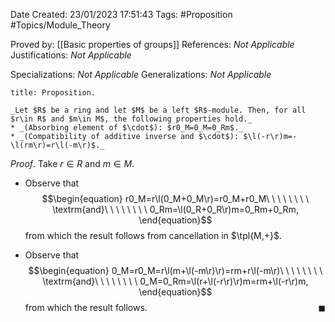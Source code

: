 <div class="topSpace"></div>

Date Created: 23/01/2023 17:51:43
Tags: #Proposition #Topics/Module_Theory

Proved by: [[Basic properties of groups]]
References: _Not Applicable_
Justifications: _Not Applicable_

Specializations: _Not Applicable_
Generalizations: _Not Applicable_

``` ad-Proposition
title: Proposition.

_Let $R$ be a ring and let $M$ be a left $R$-module. Then, for all $r\in R$ and $m\in M$, the following properties hold._
* _(Absorbing element of $\cdot$): $r0_M=0_M=0_Rm$._
* _(Compatibility of additive inverse and $\cdot$): $\l(-r\r)m=-\l(rm\r)=r\l(-m\r)$._

```

_Proof_. Take $r\in R$ and $m\in M$.
* Observe that
$$\begin{equation}
    r0_M=r\l(0_M+0_M\r)=r0_M+r0_M\ \ \ \ \ \ \ \ \textrm{and}\ \ \ \ \ \ \ \ 0_Rm=\l(0_R+0_R\r)m=0_Rm+0_Rm,
\end{equation}$$
from which the result follows from cancellation in $\tpl{M,+}$.

* Observe that
$$\begin{equation}
    0_M=r0_M=r\l(m+\l(-m\r)\r)=rm+r\l(-m\r)\ \ \ \ \ \ \ \ \textrm{and}\ \ \ \ \ \ \ \ 0_M=0_Rm=\l(r+\l(-r\r)\r)m=rm+\l(-r\r)m,
\end{equation}$$
from which the result follows.<span style="float:right;">$\blacksquare$</span>
